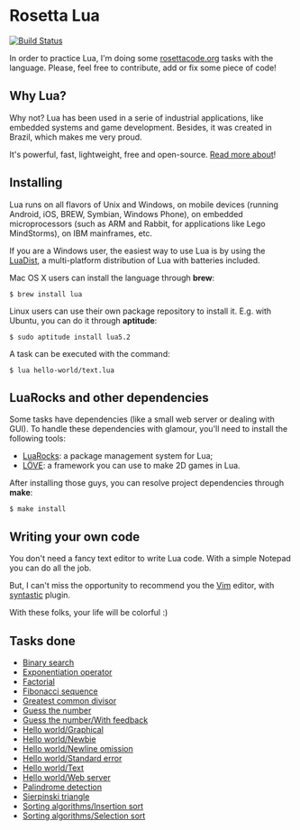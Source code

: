 Rosetta Lua
===========
[![Build Status](https://travis-ci.org/kplaube/rosetta-lua.svg?branch=master)](https://travis-ci.org/kplaube/rosetta-lua)

In order to practice Lua, I'm doing some [rosettacode.org](http://rosettacode.org/) tasks with the language.
Please, feel free to contribute, add or fix some piece of code!

Why Lua?
-----------

Why not? Lua has been used in a serie of industrial applications, like embedded systems and game development. Besides, it was created in Brazil, which makes me very proud.

It's powerful, fast, lightweight, free and open-source. [Read more about](http://www.lua.org/about.html)!

Installing
-----------

Lua runs on all flavors of Unix and Windows, on mobile devices (running Android, iOS, BREW, Symbian, Windows Phone), on embedded microprocessors (such as ARM and Rabbit, for applications like Lego MindStorms), on IBM mainframes, etc.

If you are a Windows user, the easiest way to use Lua is by using the [LuaDist](http://luadist.org/), a multi-platform distribution of Lua with batteries included.

Mac OS X users can install the language through **brew**:

``$ brew install lua``

Linux users can use their own package repository to install it. E.g. with Ubuntu, you can do it through **aptitude**:

``$ sudo aptitude install lua5.2``

A task can be executed with the command:

``$ lua hello-world/text.lua``

LuaRocks and other dependencies
----------------------------------------

Some tasks have dependencies (like a small web server or dealing with GUI). To handle these dependencies with glamour, you'll need to install the following tools:

* [LuaRocks](http://www.luarocks.org/): a package management system for Lua;
* [LÖVE](https://love2d.org/): a framework you can use to make 2D games in Lua.

After installing those guys, you can resolve project dependencies through **make**:

``$ make install``

Writing your own code
---------------------------

You don't need a fancy text editor to write Lua code. With a simple Notepad you can do all the job.

But, I can't miss the opportunity to recommend you the [Vim](http://www.vim.org/) editor, with [syntastic](https://github.com/scrooloose/syntastic) plugin.

With these folks, your life will be colorful :)

Tasks done
-------------

* [Binary search](http://rosettacode.org/wiki/Binary_search)
* [Exponentiation operator](http://rosettacode.org/wiki/Exponentiation_operator)
* [Factorial](http://rosettacode.org/wiki/Factorial)
* [Fibonacci sequence](http://rosettacode.org/wiki/Fibonacci_sequence)
* [Greatest common divisor](http://rosettacode.org/wiki/Greatest_common_divisor)
* [Guess the number](http://rosettacode.org/wiki/Guess_the_number)
* [Guess the number/With feedback](http://rosettacode.org/wiki/Guess_the_number/With_Feedback)
* [Hello world/Graphical](http://rosettacode.org/wiki/Hello_world/Graphical)
* [Hello world/Newbie](http://rosettacode.org/wiki/Hello_world/Newbie)
* [Hello world/Newline omission](http://rosettacode.org/wiki/Hello_world/Newline_omission)
* [Hello world/Standard error](http://rosettacode.org/wiki/Hello_world/Standard_error)
* [Hello world/Text](http://rosettacode.org/wiki/Hello_world/Text)
* [Hello world/Web server](http://rosettacode.org/wiki/Hello_world/Web_server)
* [Palindrome detection](http://rosettacode.org/wiki/Palindrome_detection)
* [Sierpinski triangle](http://rosettacode.org/wiki/Sierpinski_triangle)
* [Sorting algorithms/Insertion sort](http://rosettacode.org/wiki/Sorting_algorithms/Insertion_sort)
* [Sorting algorithms/Selection sort](http://rosettacode.org/wiki/Sorting_algorithms/Selection_sort)

